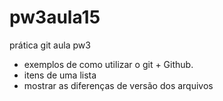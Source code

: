 # pw3aula15
prática git aula pw3

* exemplos de como utilizar o git + Github.
* itens de uma lista
* mostrar as diferenças de versão dos arquivos
